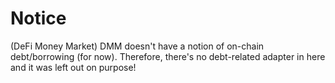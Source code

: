 # Notice

(DeFi Money Market) DMM doesn't have a notion of on-chain debt/borrowing (for now). Therefore, there's no debt-related adapter in here and
it was left out on purpose!
